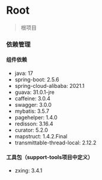 # Root

> 根项目

### 依赖管理

#### 组件依赖

- java: 17
- spring-boot: 2.5.6
- spring-cloud-alibaba: 2021.1
- guava: 31.0.1-jre
- caffeine: 3.0.4
- swagger: 3.0.0
- mybatis: 3.5.7
- pagehelper: 1.4.0
- redisson: 3.16.4
- curator: 5.2.0
- mapstruct: 1.4.2.Final
- transmittable-thread-local: 2.12.2

#### 工具包（support-tools项目中定义）

- zxing: 3.4.1
